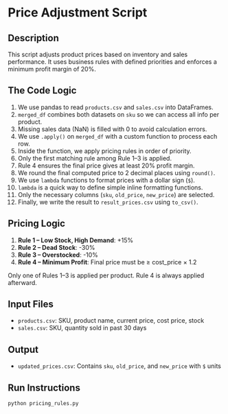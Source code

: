 # Price Adjustment Script

## Description

This script adjusts product prices based on inventory and sales performance. It uses business rules with defined priorities and enforces a minimum profit margin of 20%.

## The Code Logic

1. We use pandas to read `products.csv` and `sales.csv` into DataFrames.
2. `merged_df` combines both datasets on `sku` so we can access all info per product.
3. Missing sales data (NaN) is filled with 0 to avoid calculation errors.
4. We use `.apply()` on `merged_df` with a custom function to process each row.
5. Inside the function, we apply pricing rules in order of priority.
6. Only the first matching rule among Rule 1–3 is applied.
7. Rule 4 ensures the final price gives at least 20% profit margin.
8. We round the final computed price to 2 decimal places using `round()`.
9. We use `lambda` functions to format prices with a dollar sign (`$`).
10. `lambda` is a quick way to define simple inline formatting functions.
11. Only the necessary columns (`sku`, `old_price`, `new_price`) are selected.
12. Finally, we write the result to `result_prices.csv` using `to_csv()`.


## Pricing Logic

1. **Rule 1 – Low Stock, High Demand**: +15%
2. **Rule 2 – Dead Stock**: -30%
3. **Rule 3 – Overstocked**: -10%
4. **Rule 4 – Minimum Profit**: Final price must be ≥ cost_price × 1.2

Only one of Rules 1–3 is applied per product. Rule 4 is always applied afterward.

## Input Files

- `products.csv`: SKU, product name, current price, cost price, stock
- `sales.csv`: SKU, quantity sold in past 30 days

## Output

- `updated_prices.csv`: Contains `sku`, `old_price`, and `new_price` with `$` units

## Run Instructions

```bash
python pricing_rules.py
